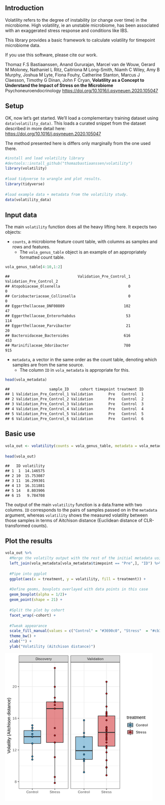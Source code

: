 <!-- README.md is generated from README.Rmd. Please edit that file -->

## Introduction

Volatility refers to the degree of instability (or change over time) in
the microbiome. High volatility, ie an unstable microbiome, has been
associated with an exaggerated stress response and conditions like IBS.

This library provides a basic framework to calculate volatility for
timepoint microbiome data.

If you use this software, please cite our work.

Thomaz F.S Bastiaanssen, Anand Gururajan, Marcel van de Wouw, Gerard M
Moloney, Nathaniel L Ritz, Caitriona M Long-Smith, Niamh C Wiley, Amy B
Murphy, Joshua M Lyte, Fiona Fouhy, Catherine Stanton, Marcus J
Claesson, Timothy G Dinan, John F Cryan, **Volatility as a Concept to
Understand the Impact of Stress on the Microbiome**
Psychoneuroendocrinology
<https://doi.org/10.1016/j.psyneuen.2020.105047>

## Setup

OK, now let’s get started. We’ll load a complementary training dataset
using `data(volatility_data)`. This loads a curated snippet from the
dataset described in more detail here:
<https://doi.org/10.1016/j.psyneuen.2020.105047>

The method presented here is differs only marginally from the one used
there.

``` r
#install and load volatility library
#devtools::install_github("thomazbastiaanssen/volatility")
library(volatility)

#load tidyverse to wrangle and plot results.
library(tidyverse)

#load example data + metadata from the volatility study.
data(volatility_data)
```

## Input data

The main `volatility` function does all the heavy lifting here. It
expects two objects:

-   `counts`, a microbiome feature count table, with columns as samples
    and rows and features.
    -   The `vola_genus_table` object is an example of an appropriately
        formatted count table.

``` r
vola_genus_table[4:10,1:2]
```

    ##                               Validation_Pre_Control_1 Validation_Pre_Control_2
    ## Atopobiaceae_Olsenella                               0                        0
    ## Coriobacteriaceae_Collinsella                        0                        0
    ## Eggerthellaceae_DNF00809                           102                       47
    ## Eggerthellaceae_Enterorhabdus                       53                      114
    ## Eggerthellaceae_Parvibacter                         21                       20
    ## Bacteroidaceae_Bacteroides                         616                      453
    ## Marinifilaceae_Odoribacter                         780                      915

-   `metadata`, a vector in the same order as the count table, denoting
    which samples are from the same source.
    -   The column `ID` in `vola_metadata` is appropriate for this.

``` r
head(vola_metadata)
```

    ##                  sample_ID     cohort timepoint treatment ID
    ## 1 Validation_Pre_Control_1 Validation       Pre   Control  1
    ## 2 Validation_Pre_Control_2 Validation       Pre   Control  2
    ## 3 Validation_Pre_Control_3 Validation       Pre   Control  3
    ## 4 Validation_Pre_Control_4 Validation       Pre   Control  4
    ## 5 Validation_Pre_Control_5 Validation       Pre   Control  5
    ## 6 Validation_Pre_Control_6 Validation       Pre   Control  6

## Basic use

``` r
vola_out <- volatility(counts = vola_genus_table, metadata = vola_metadata$ID)

head(vola_out)
```

    ##   ID volatility
    ## 1  1  14.146575
    ## 2 10  15.753087
    ## 3 11  16.299301
    ## 4 13  16.311881
    ## 5 14   8.803906
    ## 6 15   9.784708

The output of the main `volatility` function is a data.frame with two
columns. `ID` corresponds to the pairs of samples passed on in the
`metadata` argument, whereas `volatility` shows the measured volatility
between those samples in terms of Aitchison distance (Euclidean distance
of CLR-transformed counts).

## Plot the results

``` r
vola_out %>%
  #Merge the volatilty output with the rest of the initial metadata using the shared "ID" column
  left_join(vola_metadata[vola_metadata$timepoint == "Pre",], "ID") %>%
  
  #Pipe into ggplot
  ggplot(aes(x = treatment, y = volatility, fill = treatment)) +
  
  #Define geoms, boxplots overlayed with data points in this case
  geom_boxplot(alpha = 1/2)+
  geom_point(shape = 21) +
  
  #Split the plot by cohort
  facet_wrap(~cohort) +
  
  #Tweak appearance 
  scale_fill_manual(values = c("Control" = "#3690c0", "Stress"  = "#cb181d")) +
  theme_bw() +
  xlab("") +
  ylab("Volatility (Aitchison distance)")
```

![](README_files/figure-gfm/plot_volatility-1.png)<!-- -->
